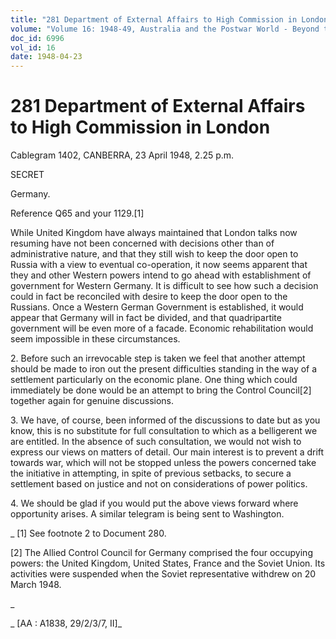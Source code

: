 ```yaml
---
title: "281 Department of External Affairs to High Commission in London"
volume: "Volume 16: 1948-49, Australia and the Postwar World - Beyond the Region"
doc_id: 6996
vol_id: 16
date: 1948-04-23
---
```


# 281 Department of External Affairs to High Commission in London

Cablegram 1402, CANBERRA, 23 April 1948, 2.25 p.m.

SECRET

Germany.

Reference Q65 and your 1129.[1]

While United Kingdom have always maintained that London talks now resuming have not been concerned with decisions other than of administrative nature, and that they still wish to keep the door open to Russia with a view to eventual co-operation, it now seems apparent that they and other Western powers intend to go ahead with establishment of government for Western Germany. It is difficult to see how such a decision could in fact be reconciled with desire to keep the door open to the Russians. Once a Western German Government is established, it would appear that Germany will in fact be divided, and that quadripartite government will be even more of a facade. Economic rehabilitation would seem impossible in these circumstances.

2\. Before such an irrevocable step is taken we feel that another attempt should be made to iron out the present difficulties standing in the way of a settlement particularly on the economic plane. One thing which could immediately be done would be an attempt to bring the Control Council[2] together again for genuine discussions.

3\. We have, of course, been informed of the discussions to date but as you know, this is no substitute for full consultation to which as a belligerent we are entitled. In the absence of such consultation, we would not wish to express our views on matters of detail. Our main interest is to prevent a drift towards war, which will not be stopped unless the powers concerned take the initiative in attempting, in spite of previous setbacks, to secure a settlement based on justice and not on considerations of power politics.

4\. We should be glad if you would put the above views forward where opportunity arises. A similar telegram is being sent to Washington.

_ [1] See footnote 2 to Document 280.

[2] The Allied Control Council for Germany comprised the four occupying powers: the United Kingdom, United States, France and the Soviet Union. Its activities were suspended when the Soviet representative withdrew on 20 March 1948.

_

_ [AA : A1838, 29/2/3/7, II]_
